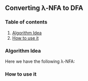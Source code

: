 ## Converting λ-NFA to DFA

### Table of contents

1. [Algorithm Idea](#algorithm-idea)
2. [How to use it](#how-to-use-it)

### Algorithm Idea
Here we have the following λ-NFA:


### How to use it